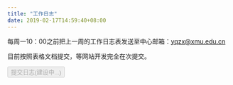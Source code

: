 ```yaml
---
title: "工作日志"
date: 2019-02-17T14:59:40+08:00
---
```


每周一10：00之前把上一周的工作日志表发送至中心邮箱：yqzx@xmu.edu.cn

目前按照表格文档提交，等网站开发完全在次提交。

<button class="btn btn-primary" disabled>提交日志(建设中...)</button>
